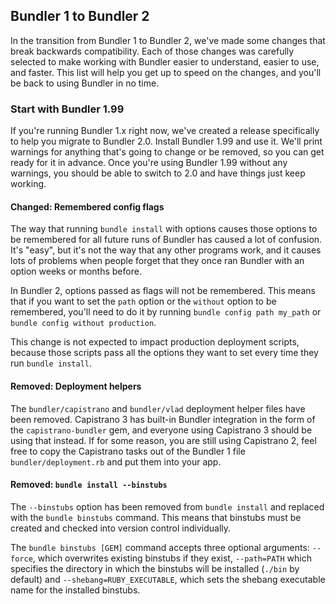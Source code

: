 ## Bundler 1 to Bundler 2

In the transition from Bundler 1 to Bundler 2, we've made some changes that break backwards compatibility. Each of those changes was carefully selected to make working with Bundler easier to understand, easier to use, and faster. This list will help you get up to speed on the changes, and you'll be back to using Bundler in no time.

### Start with Bundler 1.99

If you're running Bundler 1.x right now, we've created a release specifically to help you migrate to Bundler 2.0. Install Bundler 1.99 and use it. We'll print warnings for anything that's going to change or be removed, so you can get ready for it in advance. Once you're using Bundler 1.99 without any warnings, you should be able to switch to 2.0 and have things just keep working.

#### Changed: Remembered config flags

The way that running `bundle install` with options causes those options to be remembered for all future runs of Bundler has caused a lot of confusion. It's "easy", but it's not the way that any other programs work, and it causes lots of problems when people forget that they once ran Bundler with an option weeks or months before.

In Bundler 2, options passed as flags will not be remembered. This means that if you want to set the `path` option or the `without` option to be remembered, you'll need to do it by running `bundle config path my_path` or `bundle config without production`.

This change is not expected to impact production deployment scripts, because those scripts pass all the options they want to set every time they run `bundle install`.

#### Removed: Deployment helpers

The `bundler/capistrano` and `bundler/vlad` deployment helper files have been removed. Capistrano 3 has built-in Bundler integration in the form of the `capistrano-bundler` gem, and everyone using Capistrano 3 should be using that instead. If for some reason, you are still using Capistrano 2, feel free to copy the Capistrano tasks out of the Bundler 1 file `bundler/deployment.rb` and put them into your app.

#### Removed: `bundle install --binstubs`

The `--binstubs` option has been removed from `bundle install` and replaced with the `bundle binstubs` command. This means that binstubs must be created and checked into version control individually.

The `bundle binstubs [GEM]` command accepts three optional arguments: `--force`, which overwrites existing binstubs if they exist, `--path=PATH` which specifies the directory in which the binstubs will be installed (`./bin` by default) and `--shebang=RUBY_EXECUTABLE`, which sets the shebang executable name for the installed binstubs.
